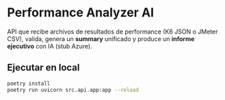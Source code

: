 # Performance Analyzer AI

API que recibe archivos de resultados de performance (K6 JSON o JMeter CSV), valida, genera un **summary** unificado y produce un **informe ejecutivo** con IA (stub Azure).

## Ejecutar en local
```bash
poetry install
poetry run uvicorn src.api.app:app --reload
